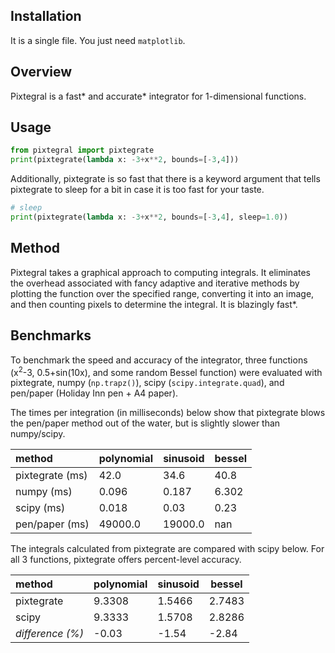 ## Installation

It is a single file. You just need `matplotlib`.

## Overview
Pixtegral is a fast\* and accurate\* integrator
for 1-dimensional functions.

## Usage
```python
from pixtegral import pixtegrate
print(pixtegrate(lambda x: -3+x**2, bounds=[-3,4]))
```
Additionally, pixtegrate is so fast that there is a 
keyword argument that tells pixtegrate to sleep for a bit
in case it is too fast for your taste.
```python
# sleep 
print(pixtegrate(lambda x: -3+x**2, bounds=[-3,4], sleep=1.0))
```

## Method

Pixtegral takes a graphical approach to computing integrals.  It
eliminates the overhead associated with fancy adaptive and
iterative methods by plotting the function over the specified
range, converting it into an image, and then counting pixels to
determine the integral. It is blazingly fast\*.

## Benchmarks

To benchmark the speed and accuracy of the integrator, three
functions (x<sup>2</sup>-3, 0.5+sin(10x), and
some random Bessel function) were evaluated with
pixtegrate, numpy (`np.trapz()`), scipy (`scipy.integrate.quad`),
and pen/paper (Holiday Inn pen + A4 paper).

The times per integration (in milliseconds) below show
that pixtegrate blows the pen/paper method out of the water,
but is slightly slower than numpy/scipy.


| method          | polynomial | sinusoid | bessel |
| :-               | -          | -        | -      |
| pixtegrate (ms) | 42.0       | 34.6     | 40.8   |
| numpy (ms)      | 0.096      | 0.187    | 6.302  |
| scipy (ms)      | 0.018      | 0.03     | 0.23   |
| pen/paper (ms)  | 49000.0    | 19000.0  | nan    |

The integrals calculated from pixtegrate are compared with scipy below.
For all 3 functions, pixtegrate offers percent-level accuracy.

| method           | polynomial | sinusoid | bessel |
| :-                | -          | -        | -      |
| pixtegrate       | 9.3308     | 1.5466   | 2.7483 |
| scipy            | 9.3333     | 1.5708   | 2.8286 |
| *difference (%)* | -0.03      | -1.54    | -2.84  |
